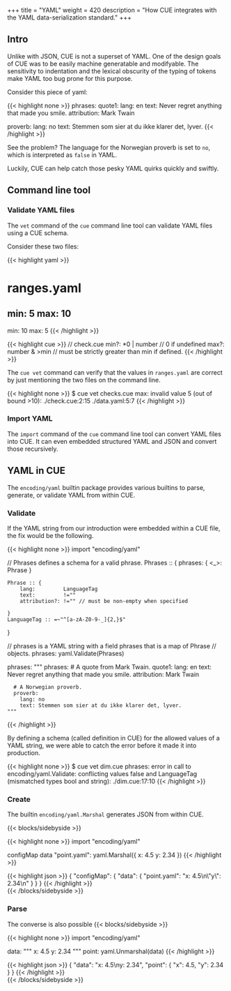 +++
title = "YAML"
weight = 420
description = "How CUE integrates with the YAML data-serialization standard."
+++

## Intro

Unlike with JSON, CUE is not a superset of YAML.
One of the design goals of CUE was to be easily machine generatable and
modifyable.
The sensitivity to indentation and the lexical obscurity of the typing of
tokens make YAML too bug prone for this purpose.

Consider this piece of yaml:

{{< highlight none >}}
phrases:
  quote1:
    lang: en
    text: Never regret anything that made you smile.
    attribution: Mark Twain

  proverb:
    lang: no
    text: Stemmen som sier at du ikke klarer det, lyver.
{{< /highlight >}}

See the problem?
The language for the Norwegian proverb is set to `no`, which is interpreted
as `false` in YAML.

Luckily, CUE can help catch those pesky YAML quirks quickly and swiftly.


## Command line tool

### Validate YAML files

The `vet` command of the `cue` command line tool can validate
YAML files using a CUE schema.

Consider these two files:

{{< highlight yaml >}}
# ranges.yaml
min: 5
max: 10
---
min: 10
max: 5
{{< /highlight >}}

{{< highlight cue >}}
// check.cue
min?: *0 | number    // 0 if undefined
max?: number & >min  // must be strictly greater than min if defined.
{{< /highlight >}}

The `cue vet` command can verify that the values in `ranges.yaml`
are correct by just mentioning the two files on the command line.

{{< highlight none >}}
$ cue vet checks.cue
max: invalid value 5 (out of bound >10):
    ./check.cue:2:15
    ./data.yaml:5:7
{{< /highlight >}}

### Import YAML

The `import` command of the `cue` command line tool can convert YAML files
into CUE.
It can even embedded structured YAML and JSON and convert those recursively.


## YAML in CUE

The `encoding/yaml` builtin package provides various builtins to
parse, generate, or validate YAML from within CUE.

### Validate

If the YAML string from our introduction were embedded within a CUE file,
the fix would be the following.

{{< highlight none >}}
import "encoding/yaml"

// Phrases defines a schema for a valid phrase.
Phrases :: {
    phrases: { <_>: Phrase }

    Phrase :: {
        lang:         LanguageTag
        text:         !=""
        attribution?: !="" // must be non-empty when specified

    }
    LanguageTag :: =~"^[a-zA-Z0-9-_]{2,}$"
}

// phrases is a YAML string with a field phrases that is a map of Phrase
// objects.
phrases: yaml.Validate(Phrases)

phrases: """
    phrases:
      # A quote from Mark Twain.
      quote1:
        lang: en
        text: Never regret anything that made you smile.
        attribution: Mark Twain

      # A Norwegian proverb.
      proverb:
        lang: no
        text: Stemmen som sier at du ikke klarer det, lyver.
    """
{{< /highlight >}}

By defining a schema (called definition in CUE) for the allowed values of a YAML
string, we were able to catch the error before it made it into production.

{{< highlight none >}}
$ cue vet dim.cue
phrases: error in call to encoding/yaml.Validate: conflicting values false and
LanguageTag (mismatched types bool and string):
    ./dim.cue:17:10
{{< /highlight >}}


### Create

The builtin `encoding/yaml.Marshal` generates JSON from within CUE.

{{< blocks/sidebyside >}}
<div class="col">
{{< highlight none >}}
import "encoding/yaml"

configMap data "point.yaml":
    yaml.Marshal({
        x: 4.5
        y: 2.34
    })
{{< /highlight >}}
</div>

<div class="col">
{{< highlight json >}}
{
    "configMap": {
        "data": {
            "point.yaml": "x: 4.5\n\"y\": 2.34\n"
        }
    }
}
{{< /highlight >}}
</div>
{{< /blocks/sidebyside >}}

### Parse

The converse is also possible
{{< blocks/sidebyside >}}
<div class="col">
{{< highlight none >}}
import "encoding/yaml"

data: """
    x: 4.5
    y: 2.34
    """
point: yaml.Unmarshal(data)
{{< /highlight >}}
</div>

<div class="col">
{{< highlight json >}}
{
    "data": "x: 4.5\ny: 2.34",
    "point": {
        "x": 4.5,
        "y": 2.34
    }
}
{{< /highlight >}}
</div>
{{< /blocks/sidebyside >}}
